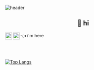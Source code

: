 ![header](https://capsule-render.vercel.app/api?type=waving&color=gradient&height=200&section=header&text=What's%20Up?&animation=twinkling&fontSize=40)
<h2 align="center">👋 hi </h1>
<a href="https://www.instagram.com/xhiew.21/">
  <img align="left" alt="Instagram" width="22px" src="https://cdn.jsdelivr.net/npm/simple-icons@v3/icons/instagram.svg" />
</a>
<a href="https://www.facebook.com/xhiew21">
  <img align="left" alt="Facebook" width="22px" src="https://cdn.jsdelivr.net/npm/simple-icons@v3/icons/facebook.svg" />
</a>
<p>👈 i'm here</p>
<br>
<br>

[![Top Langs](https://github-readme-stats.vercel.app/api/top-langs/?username=xhiew&layout=compact)](https://github.com/xhiew/github-readme-stats)
